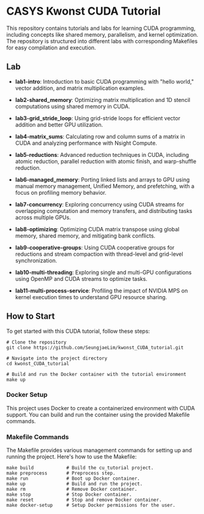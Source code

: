 # CASYS Kwonst CUDA Tutorial
This repository contains tutorials and labs for learning CUDA programming, including concepts like shared memory, parallelism, and kernel optimization. The repository is structured into different labs with corresponding Makefiles for easy compilation and execution.

## Lab
- **lab1-intro**: Introduction to basic CUDA programming with "hello world," vector addition, and matrix multiplication examples.

- **lab2-shared_memory**: Optimizing matrix multiplication and 1D stencil computations using shared memory in CUDA.

- **lab3-grid_stride_loop**: Using grid-stride loops for efficient vector addition and better GPU utilization.

- **lab4-matrix_sums**: Calculating row and column sums of a matrix in CUDA and analyzing performance with Nsight Compute.

- **lab5-reductions**: Advanced reduction techniques in CUDA, including atomic reduction, parallel reduction with atomic finish, and warp-shuffle reduction.

- **lab6-managed_memory**: Porting linked lists and arrays to GPU using manual memory management, Unified Memory, and prefetching, with a focus on profiling memory behavior.

- **lab7-concurrency**: Exploring concurrency using CUDA streams for overlapping computation and memory transfers, and distributing tasks across multiple GPUs.

- **lab8-optimizing**: Optimizing CUDA matrix transpose using global memory, shared memory, and mitigating bank conflicts.

- **lab9-cooperative-groups**: Using CUDA cooperative groups for reductions and stream compaction with thread-level and grid-level synchronization.

- **lab10-multi-threading**: Exploring single and multi-GPU configurations using OpenMP and CUDA streams to optimize tasks.

- **lab11-multi-process-service**: Profiling the impact of NVIDIA MPS on kernel execution times to understand GPU resource sharing.


## How to Start
To get started with this CUDA tutorial, follow these steps:
```
# Clone the repository
git clone https://github.com/SeungjaeLim/kwonst_CUDA_tutorial.git

# Navigate into the project directory
cd kwonst_CUDA_tutorial

# Build and run the Docker container with the tutorial environment
make up
```
### Docker Setup
This project uses Docker to create a containerized environment with CUDA support. You can build and run the container using the provided Makefile commands.

### Makefile Commands
The Makefile provides various management commands for setting up and running the project. Here's how to use the Makefile:

```
make build            # Build the cu_tutorial project.
make preprocess       # Preprocess step.
make run              # Boot up Docker container.
make up               # Build and run the project.
make rm               # Remove Docker container.
make stop             # Stop Docker container.
make reset            # Stop and remove Docker container.
make docker-setup     # Setup Docker permissions for the user.
```